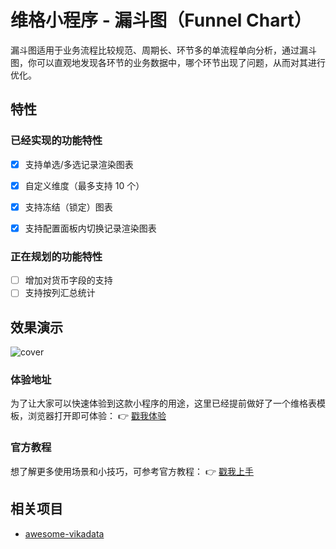 # 维格小程序 - 漏斗图（Funnel Chart）
漏斗图适用于业务流程比较规范、周期长、环节多的单流程单向分析，通过漏斗图，你可以直观地发现各环节的业务数据中，哪个环节出现了问题，从而对其进行优化。

## 特性
### 已经实现的功能特性
- [x] 支持单选/多选记录渲染图表
- [x] 自定义维度（最多支持 10 个）
- [x] 支持冻结（锁定）图表
- [x] 支持配置面板内切换记录渲染图表


### 正在规划的功能特性
- [ ] 增加对货币字段的支持
- [ ] 支持按列汇总统计

## 效果演示
![cover](https://s1.vika.cn/space/2022/04/14/b9ef2f5db38b4ea5b8cc042c523b1e8c)
### 体验地址
为了让大家可以快速体验到这款小程序的用途，这里已经提前做好了一个维格表模板，浏览器打开即可体验：
👉 [戳我体验](https://vika.cn/share/shrVbPP5l47KPwvvX7ZD6)

### 官方教程
想了解更多使用场景和小技巧，可参考官方教程：
👉 [戳我上手](https://vika.cn/help/intro-widget-funnel-chart/)


## 相关项目
- [awesome-vikadata](https://github.com/vikadata/awesome-vikadata)
